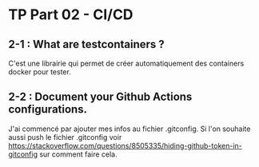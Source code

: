 # TP Part 02 - CI/CD

## 2-1 : What are testcontainers ?

C'est une librairie qui permet de créer automatiquement des containers docker pour tester.

## 2-2 : Document your Github Actions configurations.

J'ai commencé par ajouter mes infos au fichier .gitconfig.
Si l'on souhaite aussi push le fichier .gitconfig voir https://stackoverflow.com/questions/8505335/hiding-github-token-in-gitconfig sur comment faire cela.